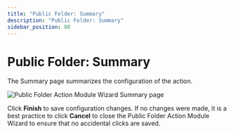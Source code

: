 ```yaml
---
title: "Public Folder: Summary"
description: "Public Folder: Summary"
sidebar_position: 80
---
```


# Public Folder: Summary

The Summary page summarizes the configuration of the action.

![Public Folder Action Module Wizard Summary page](/images/accessanalyzer/12.0/admin/action/publicfolder/summary.webp)

Click **Finish** to save configuration changes. If no changes were made, it is a best practice to
click **Cancel** to close the Public Folder Action Module Wizard to ensure that no accidental clicks
are saved.

